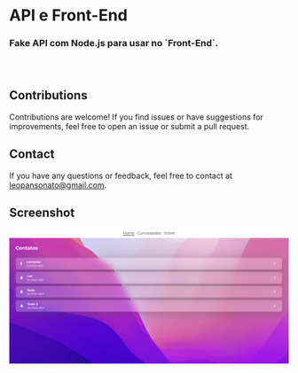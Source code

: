 # API e Front-End
<h3>Fake API com Node.js para usar no `Front-End`.<h3>
<br>
  
## Contributions

Contributions are welcome! If you find issues or have suggestions for improvements, feel free to open an issue or submit a pull request.

## Contact

If you have any questions or feedback, feel free to contact at [leopansonato@gmail.com](mailto:leopansonato@gmail.com).

## Screenshot
<div align="center" justify="center"><img width="600px" src="assets/screen-shot.png" alt="screenshot"></div>
